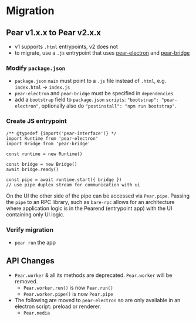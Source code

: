 # Migration

## Pear v1.x.x to Pear v2.x.x

* v1 supports `.html` entrypoints, v2 does not
* to migrate, use a `.js` entrypoint that uses [pear-electron](https://github.com/holepunchto/pear-electron) and [pear-bridge](https://github.com/holepunchto/pear-bridge)

### Modify `package.json`

* `package.json` `main` must point to a `.js` file instead of `.html`, e.g. `index.html` -> `index.js`
* `pear-electron` and `pear-bridge` must be specified in `dependencies`
* add a `bootstrap` field to `package.json` `scripts`: `"bootstrap": "pear-electron"`, optionally also do `"postinstall": "npm run bootstrap"`.

### Create JS entrypoint

```
/** @typedef {import('pear-interface')} */
import Runtime from 'pear-electron'
import Bridge from 'pear-bridge'

const runtime = new Runtime()

const bridge = new Bridge()
await bridge.ready()

const pipe = await runtime.start({ bridge })
// use pipe duplex stream for communication with ui
```

On the UI the other side of the pipe can be accessed via `Pear.pipe`.
Passing the `pipe` to an RPC library, such as `bare-rpc` allows for an architecture where application logic is in the Pearend (entrypoint app) with the UI containing only UI logic.


### Verify migration

* `pear run` the app

## API Changes

- `Pear.worker` & all its methods are deprecated. `Pear.worker` will be removed.  
  - `Pear.worker.run()` is now `Pear.run()`
  - `Pear.worker.pipe()` is now `Pear.pipe`
- The following are moved to `pear-electron` so are only available in an
  electron script: preload or renderer.  
  - `Pear.media`
